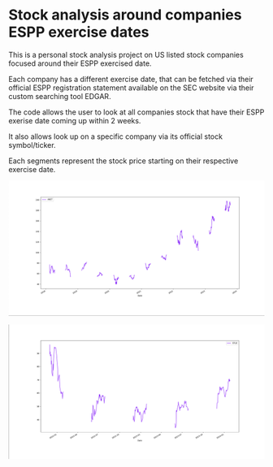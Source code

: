 # Stock analysis around companies ESPP exercise dates

This is a personal stock analysis project on US listed stock companies focused around their ESPP exercised date.

Each company has a different exercise date, that can be fetched via their official ESPP registration statement available on the SEC website via their custom searching tool EDGAR.

The code allows the user to look at all companies stock that have their ESPP exerise date coming up within 2 weeks.

It also allows look up on a specific company via its official stock symbol/ticker.

Each segments represent the stock price starting on their respective exercise date.

![Arista Networks stock](anet.png "ANET")

![Gitlab stock](gtlb.png "GTLB")
